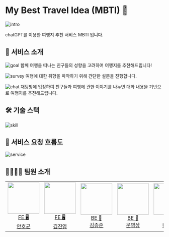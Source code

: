 # My Best Travel Idea (MBTI) 🛫

![intro](https://github.com/Moon-1C/mbti/assets/89574219/5235420e-9a29-4ff2-8ff5-ab65081fd967)

chatGPT를 이용한 여행지 추천 서비스 MBTI 입니다.

## 🛫 서비스 소개

![goal](https://github.com/Moon-1C/mbti/assets/89574219/6d2c91c2-601a-4c10-bf4a-96b38b1ffb35)
함께 여행을 떠나는 친구들의 성향을 고려하여 여행지를 추천해드립니다!

![survey](https://github.com/Moon-1C/mbti/assets/89574219/de7355ef-ad66-4036-af17-d0cd26d0b5e3)
여행에 대한 취향을 파악하기 위해 간단한 설문을 진행합니다.

![chat](https://github.com/Moon-1C/mbti/assets/89574219/97b0ff14-4bba-4fa2-8cc8-883b535c30b7)
채팅방에 입장하여 친구들과 여행에 관한 이야기를 나누면 대화 내용을 기반으로 여행지를 추천해드립니다.

## 🛠 기술 스택
![skill](https://github.com/Moon-1C/mbti/assets/89574219/d8fc85be-248a-432c-b050-c696b3f26c59)

## 👤 서비스 요청 흐름도
![service](https://github.com/Moon-1C/mbti/assets/89574219/bea8a357-7165-49bd-a842-be99f4ebccc4)


## 👨‍👩‍👧‍👦 팀원 소개

<table>

<tr>
  <tr>

  <td align=center>
  <a href="https://github.com/hgyn99">
  <img src="https://github.com/Moon-1C/mbti/assets/89574219/0af4e145-b847-4308-813b-5a8d43f3c29c" width="100px" height="100px"  />
  <br/>
  FE 🖥
  <br/>
  안호균
  </a>
  </td>

  <td align=center>
  <a href="https://github.com/KimJinYeongZ">
  <img src="https://github.com/Moon-1C/mbti/assets/89574219/f097e62d-3339-4b81-a4a3-4a82ea39971c" width="100px" height="100px" />
  <br/>
  FE 🖥
  <br/>
  김진영
  </a>
  </td>

<td align=center>
  <a href="https://github.com/belljun3395">
  <img src="https://github.com/Moon-1C/mbti/assets/89574219/c58d58fd-7bb1-4f66-a6d8-d623b3637809" width="100px" height="100px"  />
  <br/>
  BE 💾
  <br/>
  김종준
  </a>
  </td>

  <td align=center>
  <a href="https://github.com/Moon-1C">
  <img src="https://github.com/Moon-1C/mbti/assets/89574219/f959350f-99cf-4d10-bfa5-68a906db7851" width="100px" height="100px"  />
  <br/>
  BE 💾
  <br/>
  문영상
  </a>
  </td>

  <td align=center>
  <a href="https://github.com/nove1080">
  <img src="https://github.com/Moon-1C/mbti/assets/89574219/e3a117f0-57a9-4ccc-9b00-dbfdf66541fa"width="100px" height="100px" />
  <br/>
  BE 💾
  <br/>
  나제법
  </a>
  </td>

</tr>

</table>


